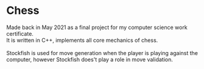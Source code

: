 # Chess
Made back in May 2021 as a final project for my computer science work certificate.<br>
It is written in C++, implements all core mechanics of chess.<br>
<br>
Stockfish is used for move generation when the player is playing against the computer, however Stockfish does't play a role in move validation.
